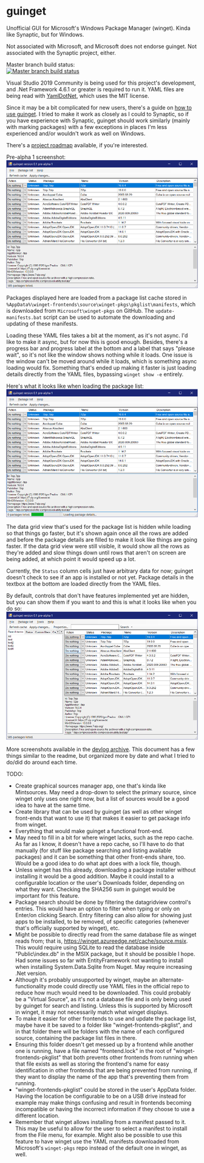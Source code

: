 # guinget
Unofficial GUI for Microsoft's Windows Package Manager (winget). Kinda like Synaptic, but for Windows.

Not associated with Microsoft, and Microsoft does not endorse guinget.
Not associated with the Synaptic project, either.

Master branch build status:<br>
[![Master branch build status](https://ci.appveyor.com/api/projects/status/ec0r3vwr0wmvtc23/branch/master?svg=true)](https://ci.appveyor.com/project/DrewNaylor/guinget/branch/master)

Visual Studio 2019 Community is being used for this project's development, and .Net Framework 4.6.1 or greater is required to run it. YAML files are being read with [YamlDotNet](https://github.com/aaubry/YamlDotNet), which uses the MIT license.

Since it may be a bit complicated for new users, there's a guide on [how to use guinget](/docs/How-to-use.md). I tried to make it work as closely as I could to Synaptic, so if you have experience with Synaptic, guinget should work similarly (mainly with marking packages) with a few exceptions in places I'm less experienced and/or wouldn't work as well on Windows.

There's a [project roadmap](./docs/Project-roadmap.md) available, if you're interested.

Pre-alpha 1 screenshot:
![](/docs/images/screenshot-pre-alpha-1.png?raw=true)

Packages displayed here are loaded from a package list cache stored in `%AppData%\winget-frontends\source\winget-pkgs\pkglist\manifests`, which is downloaded from `Microsoft\winget-pkgs` on GitHub. The `update-manifests.bat` script can be used to automate the downloading and updating of these manifests.

Loading these YAML files takes a bit at the moment, as it's not async. I'd like to make it async, but for now this is good enough. Besides, there's a progress bar and progress label at the bottom and a label that says "please wait", so it's not like the window shows nothing while it loads. One issue is the window can't be moved around while it loads, which is something async loading would fix. Something that's ended up making it faster is just loading details directly from the YAML files, bypassing `winget show -e` entirely.

Here's what it looks like when loading the package list:
![](/docs/images/screenshot-loading-progress-pre-alpha-1.png?raw=true)

The data grid view that's used for the package list is hidden while loading so that things go faster, but it's shown again once all the rows are added and before the package details are filled to make it look like things are going faster. If the data grid view were still visible, it would show all the rows as they're added and slow things down until rows that aren't on screen are being added, at which point it would speed up a lot.

Currently, the `Status` column cells just have arbitrary data for now; guinget doesn't check to see if an app is installed or not yet. Package details in the textbox at the bottom are loaded directly from the YAML files.

By default, controls that don't have features implemented yet are hidden, but you can show them if you want to and this is what it looks like when you do so:
![](/docs/images/screenshot-hidden-controls-shown.png?raw=true)

More screenshots available in the [devlog archive](./docs/devlog.md). This document has a few things similar to the readme, but organized more by date and what I tried to do/did do around each time.

TODO:
- Create graphical sources manager app, one that's kinda like Mintsources. May need a drop-down to select the primary source, since winget only uses one right now, but a list of sources would be a good idea to have at the same time.
- Create library that can be used by guinget (as well as other winget front-ends that want to use it) that makes it easier to get package info from winget.
- Everything that would make guinget a functional front-end.
- May need to fill in a bit for where winget lacks, such as the repo cache. As far as I know, it doesn't have a repo cache, so I'll have to do that manually (for stuff like package searching and listing available packages) and it can be something that other front-ends share, too. Would be a good idea to do what apt does with a lock file, though.
- Unless winget has this already, downloading a package installer without installing it would be a good addition. Maybe it could install to a configurable location or the user's Downloads folder, depending on what they want. Checking the SHA256 sum in guinget would be important for this feature.
- Package search should be done by filtering the datagridview control's entries. This would have an option to filter when typing or only on Enter/on clicking Search. Entry filtering can also allow for showing just apps to be installed, to be removed, of specific categories (whenever that's officially supported by winget), etc.
- Might be possible to directly read from the same database file as winget reads from; that is, https://winget.azureedge.net/cache/source.msix. This would require using SQLite to read the database inside "Public\index.db" in the MSIX package, but it should be possible I hope. Had some issues so far with EntityFramework not wanting to install when installing System.Data.Sqlite from Nuget. May require increasing .Net version.
- Although it's probably unsupported by winget, maybe an alternate-functionality mode could directly use YAML files in the official repo to reduce how much would need to be downloaded. This could probably be a "Virtual Source", as it's not a database file and is only being used by guinget for search and listing. Unless this is supported by Microsoft in winget, it may not necessarily match what winget displays.
- To make it easier for other frontends to use and update the package list, maybe have it be saved to a folder like "winget-frontends-pkglist", and in that folder there will be folders with the name of each configured source, containing the package list files in there.
- Ensuring this folder doesn't get messed up by a frontend while another one is running, have a file named "frontend.lock" in the root of "winget-frontends-pkglist" that both prevents other frontends from running when that file exists as well as storing the frontend's name for easy identification in other frontends that are being prevented from running, if they want to display the name of the app that's preventing them from running.
- "winget-frontends-pkglist" could be stored in the user's AppData folder. Having the location be configurable to be on a USB drive instead for example may make things confusing and result in frontends becoming incompatible or having the incorrect information if they choose to use a different location.
- Remember that winget allows installing from a manifest passed to it. This may be useful to allow for the user to select a manifest to install from the File menu, for example. Might also be possible to use this feature to have winget use the YAML manifests downloaded from Microsoft's `winget-pkgs` repo instead of the default one in winget, as well.

